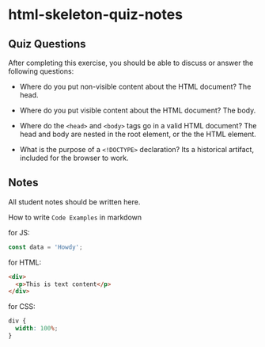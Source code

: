 # html-skeleton-quiz-notes

## Quiz Questions

After completing this exercise, you should be able to discuss or answer the following questions:

- Where do you put non-visible content about the HTML document?
  The head.

- Where do you put visible content about the HTML document?
  The body.

- Where do the `<head>` and `<body>` tags go in a valid HTML document?
  The head and body are nested in the root element, or the the HTML element.

- What is the purpose of a `<!DOCTYPE>` declaration?
  Its a historical artifact, included for the browser to work.

## Notes

All student notes should be written here.

How to write `Code Examples` in markdown

for JS:

```javascript
const data = 'Howdy';
```

for HTML:

```html
<div>
  <p>This is text content</p>
</div>
```

for CSS:

```css
div {
  width: 100%;
}
```
